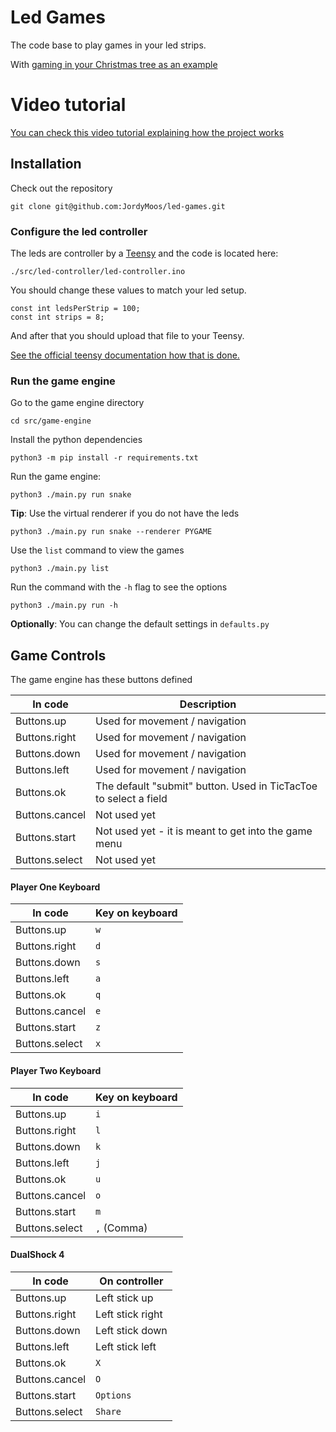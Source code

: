 # Led Games

The code base to play games in your led strips.

With [gaming in your Christmas tree as an example](https://twitter.com/JordyMoos/status/1206568610275241984)

# Video tutorial

[You can check this video tutorial explaining how the project works](https://youtu.be/Hp4fiNjiIkM)

## Installation

Check out the repository
```
git clone git@github.com:JordyMoos/led-games.git
```

### Configure the led controller

The leds are controller by a [Teensy](https://www.pjrc.com/store/teensy32_pins.html) and the code is located here:
```
./src/led-controller/led-controller.ino
```

You should change these values to match your led setup.
```
const int ledsPerStrip = 100;
const int strips = 8;
```

And after that you should upload that file to your Teensy.


[See the official teensy documentation how that is done.](https://www.pjrc.com/teensy/td_download.html)


### Run the game engine

Go to the game engine directory
```
cd src/game-engine
```

Install the python dependencies
```
python3 -m pip install -r requirements.txt
```

Run the game engine:
```
python3 ./main.py run snake
```

**Tip**:
Use the virtual renderer if you do not have the leds
```
python3 ./main.py run snake --renderer PYGAME
```

Use the `list` command to view the games
```
python3 ./main.py list
```

Run the command with the `-h` flag to see the options
```
python3 ./main.py run -h
```

**Optionally**:
You can change the default settings in `defaults.py`


## Game Controls

The game engine has these buttons defined

In code | Description
--- | --- 
Buttons.up | Used for movement / navigation
Buttons.right | Used for movement / navigation 
Buttons.down | Used for movement / navigation
Buttons.left | Used for movement / navigation
Buttons.ok | The default "submit" button. Used in TicTacToe to select a field
Buttons.cancel | Not used yet
Buttons.start | Not used yet - it is meant to get into the game menu
Buttons.select | Not used yet

#### Player One Keyboard
 
In code | Key on keyboard
--- | --- 
Buttons.up | `w`
Buttons.right | `d` 
Buttons.down | `s`
Buttons.left | `a`
Buttons.ok | `q`
Buttons.cancel | `e`
Buttons.start | `z`
Buttons.select | `x`

#### Player Two Keyboard
 
In code | Key on keyboard
--- | --- 
Buttons.up | `i`
Buttons.right | `l` 
Buttons.down | `k`
Buttons.left | `j`
Buttons.ok | `u`
Buttons.cancel | `o`
Buttons.start | `m`
Buttons.select | `,` (Comma)

#### DualShock 4

In code | On controller
--- | --- 
Buttons.up | Left stick up
Buttons.right | Left stick right 
Buttons.down | Left stick down
Buttons.left | Left stick left
Buttons.ok | `X`
Buttons.cancel | `O`
Buttons.start | `Options`
Buttons.select | `Share`
